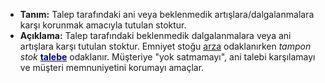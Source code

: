 - **Tanım:** Talep tarafındaki ani veya beklenmedik artışlara/dalgalanmalara karşı korunmak amacıyla tutulan stoktur.
- **Açıklama:** Talep tarafındaki beklenmedik dalgalanmalara veya ani artışlara karşı tutulan stoktur. Emniyet stoğu <u>arza</u> odaklanırken *tampon stok*  <u style="color:darkblue; font-weight:bolder">talebe</u> odaklanır. Müşteriye "yok satmamayı", ani talebi karşılamayı ve müşteri memnuniyetini korumayı amaçlar.